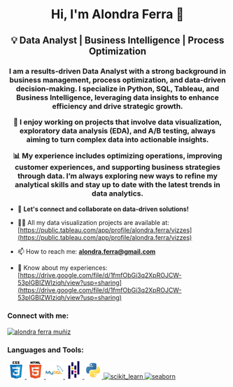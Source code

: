 <h1 align="center">Hi, I'm Alondra Ferra 👋</h1>
<h2 align="center">💡 Data Analyst | Business Intelligence | Process Optimization</h2>

<h3 align="center">I am a results-driven Data Analyst with a strong background in business management, process optimization, and data-driven decision-making. I specialize in Python, SQL, Tableau, and Business Intelligence, leveraging data insights to enhance efficiency and drive strategic growth.


🚀 I enjoy working on projects that involve data visualization, exploratory data analysis (EDA), and A/B testing, always aiming to turn complex data into actionable insights.

📊 My experience includes optimizing operations, improving customer experiences, and supporting business strategies through data. I’m always exploring new ways to refine my analytical skills and stay up to date with the latest trends in data analytics.</h3>

- 🌱 **Let's connect and collaborate on data-driven solutions!**

- 👨‍💻 All my data visualization projects are available at: [https://public.tableau.com/app/profile/alondra.ferra/vizzes](https://public.tableau.com/app/profile/alondra.ferra/vizzes)

- 📫 How to reach me: **alondra.ferra@gmail.com**

- 📄 Know about my experiences: [https://drive.google.com/file/d/1fmfObGi3q2XpROJCW-53pIGBIZWIziqh/view?usp=sharing](https://drive.google.com/file/d/1fmfObGi3q2XpROJCW-53pIGBIZWIziqh/view?usp=sharing)

<h3 align="left">Connect with me:</h3>
<p align="left">
<a href="https://linkedin.com/in/alondra ferra muñiz" target="blank"><img align="center" src="https://raw.githubusercontent.com/rahuldkjain/github-profile-readme-generator/master/src/images/icons/Social/linked-in-alt.svg" alt="alondra ferra muñiz" height="30" width="40" /></a>
</p>

<h3 align="left">Languages and Tools:</h3>
<p align="left"> <a href="https://www.w3schools.com/css/" target="_blank" rel="noreferrer"> <img src="https://raw.githubusercontent.com/devicons/devicon/master/icons/css3/css3-original-wordmark.svg" alt="css3" width="40" height="40"/> </a> <a href="https://www.w3.org/html/" target="_blank" rel="noreferrer"> <img src="https://raw.githubusercontent.com/devicons/devicon/master/icons/html5/html5-original-wordmark.svg" alt="html5" width="40" height="40"/> </a> <a href="https://www.mysql.com/" target="_blank" rel="noreferrer"> <img src="https://raw.githubusercontent.com/devicons/devicon/master/icons/mysql/mysql-original-wordmark.svg" alt="mysql" width="40" height="40"/> </a> <a href="https://pandas.pydata.org/" target="_blank" rel="noreferrer"> <img src="https://raw.githubusercontent.com/devicons/devicon/2ae2a900d2f041da66e950e4d48052658d850630/icons/pandas/pandas-original.svg" alt="pandas" width="40" height="40"/> </a> <a href="https://www.python.org" target="_blank" rel="noreferrer"> <img src="https://raw.githubusercontent.com/devicons/devicon/master/icons/python/python-original.svg" alt="python" width="40" height="40"/> </a> <a href="https://scikit-learn.org/" target="_blank" rel="noreferrer"> <img src="https://upload.wikimedia.org/wikipedia/commons/0/05/Scikit_learn_logo_small.svg" alt="scikit_learn" width="40" height="40"/> </a> <a href="https://seaborn.pydata.org/" target="_blank" rel="noreferrer"> <img src="https://seaborn.pydata.org/_images/logo-mark-lightbg.svg" alt="seaborn" width="40" height="40"/> </a> </p>
